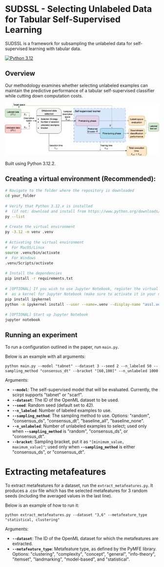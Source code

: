 # SUDSSL - Selecting Unlabeled Data for Tabular Self-Supervised Learning

SUDSSL is a framework for subsampling the unlabeled data for self-supervised learning with tabular data.

[![Python 3.12](https://img.shields.io/badge/python-3.12-blue.svg)](https://www.python.org/downloads/release/python-3122/)


## Overview

Our methodology examines whether selecting unlabeled examples can maintain the predictive performance of a
tabular self-supervised classifier while cutting down computation costs.

![Methodology Overview](images/methodology_embeddings.png)

Built using Python 3.12.2.



## Creating a virtual environment (Recommended):
```bash
# Navigate to the folder where the repository is downloaded
cd your_folder

# Verify that Python 3.12.x is installed
#  (if not: download and install from https://www.python.org/downloads/)
py --list

# Create the virtual environment
py -3.12 -m venv .venv

# Activating the virtual environment
#  For MacOS/Linux
source .venv/bin/activate
#  For Windows
.venv/Scripts/activate

# Install the dependencies
pip install -r requirements.txt

# [OPTIONAL] If you wish to use Jupyter Notebook, register the virtual environment
#  as a kernel for Jupyter Notebook (make sure to activate it in your notebook)
pip install ipykernel
python -m ipykernel install --user --name=.venv --display-name "assl.venv"

# [OPTIONAL] Start up Jupyter Notebook
jupyter notebook
```

## Running an experiment

To run a configuration outlined in the paper, run `main.py`. 

Below is an example with all arguments:

```commandline
python main.py --model "tabnet" --dataset 3 --seed 2 --n_labeled 50 --sampling_method "consensus_dt" --bracket "[60,100]" --n_unlabeled 1000 
```

Arguments:
- **`--model`**: The self-supervised model that will be evaluated. Currently, the scirpt supports "tabnet" or "scarf".
- **`--dataset`**: The ID of the OpenML dataset to be used.
- **`--seed`**: Random seed (default set to 42).
- **`--n_labeled`**: Number of labeled examples to use.
- **`--sampling_method`**: The sampling method to use. Options: "random", "consensus_ds", "consensus_dt", "baseline_all", "baseline_none".
- **`--n_unlabeled`**: Number of unlabeled examples to select; used only when **`--sampling_method`** is "random", "consensus_ds", or "consensus_dt".
- **`--bracket`**: Sampling bracket, put it as `"[minimum_value, maximum_value]"`; used only when **`--sampling_method`** is either "consensus_ds", or "consensus_dt".

# Extracting metafeatures

To extract metafeatures for a dataset, run the `extract_metafeatures.py`.
It produces a .csv file which has the selected metafeatures for 3 random seeds (including the averaged values in the last line). 

Below is an example of how to run it:
```commandline
python extract_metafeatures.py --dataset "3,6" --metafeature_type "statistical, clustering"
```
Arguments:
- **`--dataset`**: The ID of the OpenML dataset for which the metafeatures are extracted.
- **`--metafeature_type`**: Metafeature type, as defined by the PyMFE library. Options: "clustering", "complexity", 
"concept", "general", "info-theory", "itemset", "landmarking", "model-based", and "statistical".

